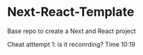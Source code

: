 # Next-React-Template
 Base repo to create a Next and React project 

Cheat atttempt 1: is it reconrding? Time 10:19
